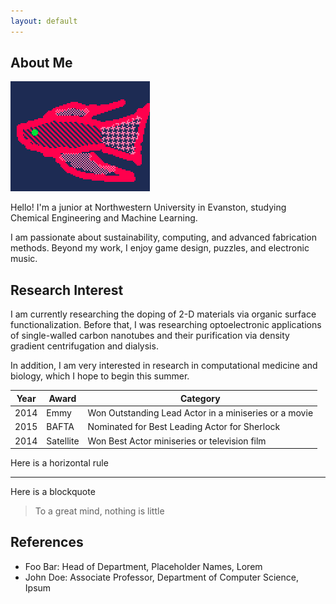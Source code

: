 ```yaml
---
layout: default
---
```


## About Me

<img class="profile-picture" src="betaacrop.gif">

Hello! I'm a junior at Northwestern University in Evanston, studying Chemical Engineering and Machine Learning. 

I am passionate about sustainability, computing, and advanced fabrication methods. Beyond my work, I enjoy game design, puzzles, and electronic music.



## Research Interest

I am currently researching the doping of 2-D materials via organic surface functionalization. Before that, I was researching optoelectronic applications of single-walled carbon nanotubes and their purification via density gradient centrifugation and dialysis.

In addition, I am very interested in research in computational medicine and biology, which I hope to begin this summer.
<!---
## Publications (it will happen someday)

1. F.Bar, J.Doe: Effects of having a placeholder of a name
2. S.Holmes, J.Watson: Consequences of living with a sociopath in London

## Typography

This is a [link](http://google.com). Something *italics* and something **bold**.

Here is a table
-->

Year | Award | Category
-----|-------|--------
2014 | Emmy  | Won Outstanding Lead Actor in a miniseries or a movie
2015 | BAFTA | Nominated for Best Leading Actor for Sherlock
2014 | Satellite | Won Best Actor miniseries or television film

Here is a horizontal rule

---

Here is a blockquote

> To a great mind, nothing is little

## References

* Foo Bar: Head of Department, Placeholder Names, Lorem
* John Doe: Associate Professor, Department of Computer Science, Ipsum
